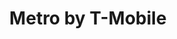 ---
title: "Metro by T-Mobile"
url: /calumet-city/metro-by-t-mobile-torrence-avenue-2/
shop: mobile phone
---